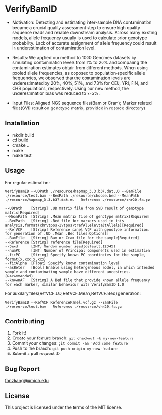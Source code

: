 # VerifyBamID

* Motivation: Detecting and estimating inter-sample DNA contamination became a crucial quality assessment step to ensure high quality sequence reads and reliable downstream analysis. Across many existing models, allele frequency usually is used to calculate prior genotype probability. Lack of accurate assignment of allele frequency could result in underestimation of contamination level.

* Results: We applied our method to 1000 Genomes datasets by simulating contamination levels from 1% to 20% and comparing the contamination estimates obtain from different methods. When using pooled allele frequencies, as opposed to population-specific allele frequencies, we observed that the contamination levels are underestimated by 20%, 40%, 51%, and 73% for CEU, YRI, FIN, and CHS populations, respectively. Using our new method, the underestimation bias was reduced to 2-5%.

* Input Files: Aligned NGS sequence files(Bam or Cram); Marker related files(SVD result on genotype matrix, provided in resorce directory)


## Installation

  - mkdir build
  - cd build
  - cmake ..
  - make
  - make test

## Usage
For regular estimation:
```
VerifyBamID --UDPath ./resource/hapmap_3.3.b37.dat.UD --BamFile ./resource/test.bam --BedPath ./resource/choose.bed --MeanPath ./resource/hapmap_3.3.b37.dat.mu --Reference ./resource/chr20.fa.gz
```
```
--UDPath    [String] .UD matrix file from SVD result of genotype matrix[Required]
--MeanPath  [String] .Mean matrix file of genotype matrix[Required]
--BedPath   [String] .Bed file for markers used in this analysis,format(chr\tpos-1\tpos\trefAllele\taltAllele)[Required]
--RefVCF    [String] Reference panel VCF with genotype information, for generation of .UD .Mean .Bed files[Optional]
--BamFile   [String] Bam or Cram file for the sample[Required]
--Reference [String] reference file[Required]
--Seed      [INT] Random number seed(default:12345)
--numPC     [INT] Number of Principal Components used in estimation
--fixPC     [String] Specify known PC coordinates for the sample, format(x.xxx|x.xxx)
--fixAlpha  [Float] Specify known contamination level
--asHeter   [Bool] Enable using hetergeneous model, in which intended sample and contaminating sample have different ancestries.(Recommended)
--knownAF   [String] A Bed file that provide known allele frequency for each marker, similar behaviour with VerifyBamID 1.0
```
For auxilary files(RefVCF.UD,RefVCF.Mean,RefVCF.Bed) generation:
```
VerifyBamID --RefVCF ReferencePanel.vcf.gz --BamFile ./resource/test.bam --Reference ./resource/chr20.fa.gz
```
## Contributing

1. Fork it!
2. Create your feature branch: `git checkout -b my-new-feature`
3. Commit your changes: `git commit -am 'Add some feature'`
4. Push to the branch: `git push origin my-new-feature`
5. Submit a pull request :D

## Bug Report

fanzhang@umich.edu

## License

This project is licensed under the terms of the MIT license.
